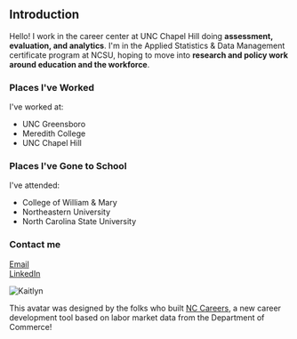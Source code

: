 ## Introduction
Hello! I work in the career center at UNC Chapel Hill doing **assessment, evaluation, and analytics**. I'm in the Applied Statistics & Data Management certificate program at NCSU, hoping to move into **research and policy work around education and the workforce**. 

### Places I've Worked  

I've worked at:  
* UNC Greensboro  
* Meredith College  
* UNC Chapel Hill

### Places I've Gone to School

I've attended:  
* College of William & Mary
* Northeastern University  
* North Carolina State University  

### Contact me

[Email](mailto:kbayley@ncsu.edu)  
[LinkedIn](https://www.linkedin.com/in/kaitlynbayley/)

![Kaitlyn](https://user-images.githubusercontent.com/89105187/131219429-eca24b78-418e-44f6-baca-8d04dd64d087.jpg)  

This avatar was designed by the folks who built [NC Careers](https://nccareers.org/), a new career development tool based on labor market data from the Department of Commerce!
